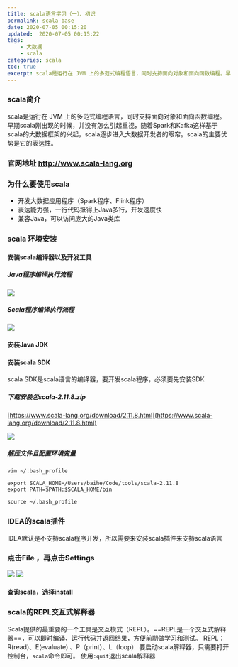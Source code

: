 ```yaml
---
title: scala语言学习（一）、初识
permalink: scala-base
date: 2020-07-05 00:15:20
updated:  2020-07-05 00:15:22
tags:
    - 大数据
    - scala
categories: scala
toc: true
excerpt: scala是运行在 JVM 上的多范式编程语言，同时支持面向对象和面向函数编程。早期scala刚出现的时候，并没有怎么引起重视，随着Spark和Kafka这样基于scala的大数据框架的兴起，scala逐步进入大数据开发者的眼帘。scala的主要优势是它的表达性。
---
```

### scala简介
scala是运行在 JVM 上的多范式编程语言，同时支持面向对象和面向函数编程。早期scala刚出现的时候，并没有怎么引起重视，随着Spark和Kafka这样基于scala的大数据框架的兴起，scala逐步进入大数据开发者的眼帘。scala的主要优势是它的表达性。

### 官网地址 http://www.scala-lang.org

### 为什么要使用scala
* 开发大数据应用程序（Spark程序、Flink程序）
* 表达能力强，一行代码抵得上Java多行，开发速度快
* 兼容Java，可以访问庞大的Java类库

### scala 环境安装

#### 安装scala编译器以及开发工具

##### Java程序编译执行流程
![](https://static.studytime.xin/article/20200704234331.png)

##### Scala程序编译执行流程
![](https://static.studytime.xin/article/20200704234457.png)

#### 安装Java JDK

#### 安装scala SDK
scala SDK是scala语言的编译器，要开发scala程序，必须要先安装SDK

##### 下载安装包scala-2.11.8.zip
[https://www.scala-lang.org/download/2.11.8.html](https://www.scala-lang.org/download/2.11.8.html)

![](https://static.studytime.xin/article/20200704234712.png)

##### 解压文件且配置环境变量
```
vim ~/.bash_profile

export SCALA_HOME=/Users/baihe/Code/tools/scala-2.11.8
export PATH=$PATH:$SCALA_HOME/bin

source ~/.bash_profile
```

### IDEA的scala插件
IDEA默认是不支持scala程序开发，所以需要来安装scala插件来支持scala语言

### 点击File ，再点击Settings

![](https://static.studytime.xin/article/20200704234832.png)
![](https://static.studytime.xin/article/20200705003716.png)
#### 查询scala，选择install

### scala的REPL交互式解释器
Scala提供的最重要的一个工具是交互模式（REPL）。==REPL是一个交互式解释器==，可以即时编译、运行代码并返回结果，方便前期做学习和测试。
REPL： R(read)、E(evaluate) 、P（print）、L（loop）
要启动scala解释器，只需要打开控制台，`scala`命令即可。
使用`:quit`退出scala解释器
